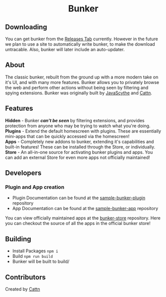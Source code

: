 <div align="center">
  <h1>Bunker</h1>
</div>

## Downloading
You can get bunker from the [Releases Tab](https://github.com/Cattn/bunker-svelte/releases/latest) currently. However in the future we plan to use a site to automatically write bunker, to make the download untracable. Also, bunker will later include an auto-updater.

## About
The classic bunker, rebuilt from the ground up with a more modern take on it's UI, and with many more features. Bunker allows you to privately browse the web and perform other actions without being seen by filtering and spying extensions. Bunker was originally built by [JavaScythe](https://github.com/JavaScythe) and [Cattn](https://github.com/Cattn).

## Features
**Hidden** - Bunker **_can't be seen_** by filtering extensions, and provides protection from anyone who may be trying to watch what you're doing.<br>
**Plugins** - Extend the default homescreen with plugins. These are essentially mini-apps that can be quickly accessed via the homescreen! <br>
**Apps** - Completely new addons to bunker, extending it's capabilities and built-in features! These can be installed through the Store, or individually.<br>
**Store** - An all-in-one source for activating bunker plugins and apps. You can add an external Store for even more apps not officially maintained!

## Developers
### Plugin and App creation
- Plugin Documentation can be found at the [sample-bunker-plugin](https://github.com/Cattn/sample-bunker-plugin) repository
- App Documentation can be found at the [sample-bunker-app](https://github.com/Cattn/sample-bunker-app) repository
  
You can view officially maintained apps at the [bunker-store](https://github.com/Cattn/bunker-store) repository. Here you can checkout the source of all the apps in the official bunker store!

## Building
- Install Packages ``npm i``
- Build ``npm run build``
- Bunker will be built to build/

## Contributors
Created by [Cattn](https://github.com/Cattn)
